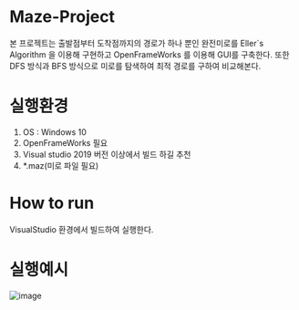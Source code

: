 # Maze-Project
본 프로젝트는 출발점부터 도착점까지의 경로가 하나 뿐인 완전미로를 Eller`s Algorithm 을 이용해 구현하고
OpenFrameWorks 를 이용해 GUI를 구축한다. 또한 DFS 방식과 BFS 방식으로 미로를 탐색하여 최적 경로를 구하여 비교해본다.

# 실행환경
1. OS : Windows 10
2. OpenFrameWorks 필요
3. Visual studio 2019 버전 이상에서 빌드 하길 추천
4. *.maz(미로 파일 필요)

# How to run
VisualStudio 환경에서 빌드하여 실행한다.

# 실행예시

![image](https://user-images.githubusercontent.com/70252973/124463970-9358bd80-ddce-11eb-8cd4-d1c676acce38.png)


